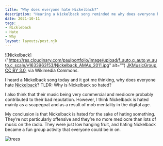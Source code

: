 ```yaml
---
title: "Why does everyone hate Nickelback?"
description: "Hearing a Nickelback song reminded me why does everyone hate Nickelback?"
date: 2021-10-11
tags:
- Nickleback
- Hate
- Why
layout: layouts/post.njk
---
```


![Nickelback]("https://res.cloudinary.com/paulportfolio/image/upload/f_auto,q_auto,w_auto,c_scale/v1633963153/Nickelback_AMAs_2011.jpg"  alt="")
<i class="fa-thin fa-camera"></i> <a href="https://commons.wikimedia.org/wiki/File:Nickelback_AMAs_2011.png">JKMusicGroup</a>, <a href="https://creativecommons.org/licenses/by/3.0">CC BY 3.0</a>, via Wikimedia Commons.


I heard a Nickelback song today and it got me thinking, why does everyone hate [Nickelback](https://medium.com/the-riff/why-does-everyone-hate-nickelback-ceb2177c19ca)?
TLDR:
Why is Nickelback so hated?

I also think that their music being very commercial and mediocre probably contributed to their bad reputation. However, I think Nickelback is hated mainly as a scapegoat and as a result of mob mentality in the digital age.

My conclusion is that Nickelback is hated for the sake of hating something. They’re not particularly offensive and they’re no more mediocre than lots of music on the radio. They were just low hanging fruit, and hating Nickelback became a fun group activity that everyone could be in on.


![trees](https://applegate-paul.mo.cloudinary.net/https://storage.googleapis.com/cloudinarymedia/images/trees-orange.jpg)

